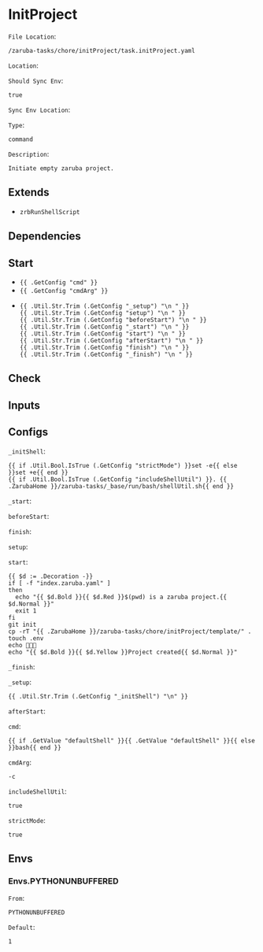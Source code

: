 
# InitProject

`File Location`:

    /zaruba-tasks/chore/initProject/task.initProject.yaml


`Location`:




`Should Sync Env`:

    true


`Sync Env Location`:




`Type`:

    command


`Description`:

    Initiate empty zaruba project.




## Extends

* `zrbRunShellScript`


## Dependencies




## Start

* `{{ .GetConfig "cmd" }}`
* `{{ .GetConfig "cmdArg" }}`
*
    ```
    {{ .Util.Str.Trim (.GetConfig "_setup") "\n " }}
    {{ .Util.Str.Trim (.GetConfig "setup") "\n " }}
    {{ .Util.Str.Trim (.GetConfig "beforeStart") "\n " }}
    {{ .Util.Str.Trim (.GetConfig "_start") "\n " }}
    {{ .Util.Str.Trim (.GetConfig "start") "\n " }}
    {{ .Util.Str.Trim (.GetConfig "afterStart") "\n " }}
    {{ .Util.Str.Trim (.GetConfig "finish") "\n " }}
    {{ .Util.Str.Trim (.GetConfig "_finish") "\n " }}

    ```


## Check




## Inputs


## Configs

`_initShell`:

    {{ if .Util.Bool.IsTrue (.GetConfig "strictMode") }}set -e{{ else }}set +e{{ end }}
    {{ if .Util.Bool.IsTrue (.GetConfig "includeShellUtil") }}. {{ .ZarubaHome }}/zaruba-tasks/_base/run/bash/shellUtil.sh{{ end }}



`_start`:




`beforeStart`:




`finish`:




`setup`:




`start`:

    {{ $d := .Decoration -}}
    if [ -f "index.zaruba.yaml" ]
    then
      echo "{{ $d.Bold }}{{ $d.Red }}$(pwd) is a zaruba project.{{ $d.Normal }}"
      exit 1
    fi
    git init
    cp -rT "{{ .ZarubaHome }}/zaruba-tasks/chore/initProject/template/" .
    touch .env
    echo 🎉🎉🎉
    echo "{{ $d.Bold }}{{ $d.Yellow }}Project created{{ $d.Normal }}"



`_finish`:




`_setup`:

    {{ .Util.Str.Trim (.GetConfig "_initShell") "\n" }}


`afterStart`:




`cmd`:

    {{ if .GetValue "defaultShell" }}{{ .GetValue "defaultShell" }}{{ else }}bash{{ end }}


`cmdArg`:

    -c


`includeShellUtil`:

    true


`strictMode`:

    true



## Envs


### Envs.PYTHONUNBUFFERED

`From`:

    PYTHONUNBUFFERED


`Default`:

    1